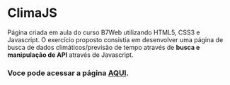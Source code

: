 # **ClimaJS**

Página criada em aula do curso B7Web utilizando HTML5, CSS3 e Javascript.
O exercício proposto consistia em desenvolver uma página de busca de dados climáticos/previsão de tempo através de **busca e manipulação de API** através de Javascript.

### Voce pode acessar a página [AQUI](https://anadasilva87.github.io/climaJS/).

